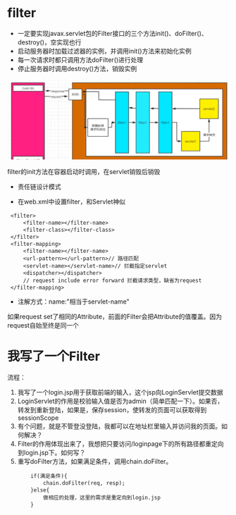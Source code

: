 # filter

- 一定要实现javax.servlet包的Filter接口的三个方法init()、doFilter()、destroy()，空实现也行
- 启动服务器时加载过滤器的实例，并调用init()方法来初始化实例
- 每一次请求时都只调用方法doFilter()进行处理
- 停止服务器时调用destroy()方法，销毁实例

![Filter图解.png](../../res/imgs/Filter图解.png)

filter的init方法在容器启动时调用，在servlet销毁后销毁

- 责任链设计模式

- 在web.xml中设置filter，和Servlet神似 
```
 <filter>
     <filter-name></filter-name>
     <filter-class></filter-class>
 </filter>
 <filter-mapping>
     <filter-name></filter-name>
     <url-pattern></url-pattern>// 路径匹配
     <servlet-name></servlet-name>// 拦截指定servlet
     <dispatcher></dispatcher>
     // request include error forward 拦截请求类型，缺省为request
 </filter-mapping>
```
- 注解方式：name:"相当于servlet-name"

如果request set了相同的Attribute，前面的Filter会把Attribute的值覆盖。因为request自始至终是同一个

# 我写了一个Filter
流程：
1. 我写了一个login.jsp用于获取前端的输入，这个jsp向LoginServlet提交数据
2. LoginServlet的作用是校验输入值是否为admin（简单匹配一下）。如果否，转发到重新登陆，如果是，保存session，使转发的页面可以获取得到sessionScope
3. 有个问题，就是不管登没登陆，我都可以在地址栏里输入并访问我的页面。如何解决？
4. Filter的作用体现出来了，我想把只要访问/loginpage下的所有路径都重定向到login.jsp下。如何写？
5. 重写doFilter方法，如果满足条件，调用chain.doFilter。
    ```
        if(满足条件){
            chain.doFilter(req, resp);
        }else{
            做相应的处理，这里的需求是重定向到login.jsp
        }
    ```